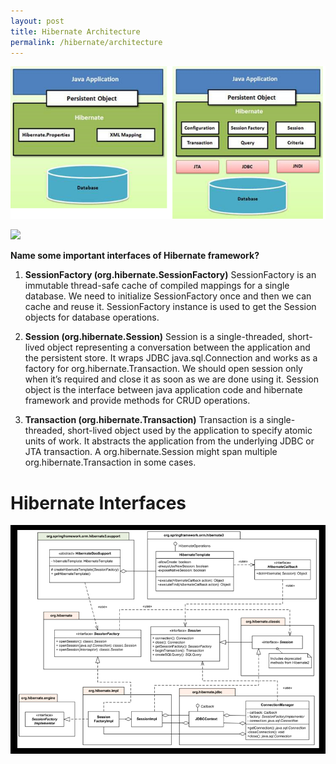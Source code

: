 ```yaml
---
layout: post
title: Hibernate Architecture
permalink: /hibernate/architecture
---
```


![](https://github.com/arpit04tripathi/files-cdn/raw/cdn/hibernate/hibernate-architecture.png)

![](https://github.com/arpit04tripathi/files-cdn/raw/cdn/hibernate/)

**Name some important interfaces of Hibernate framework?**  
1. **SessionFactory (org.hibernate.SessionFactory)**
SessionFactory is an immutable thread-safe cache of compiled mappings for a single database. We need to initialize SessionFactory once and then we can cache and reuse it. SessionFactory instance is used to get the Session objects for database operations.

2. **Session (org.hibernate.Session)**
Session is a single-threaded, short-lived object representing a conversation between the application and the persistent store. It wraps JDBC java.sql.Connection and works as a factory for org.hibernate.Transaction. We should open session only when it’s required and close it as soon as we are done using it. Session object is the interface between java application code and hibernate framework and provide methods for CRUD operations.

3. **Transaction (org.hibernate.Transaction)**
Transaction is a single-threaded, short-lived object used by the application to specify atomic units of work. It abstracts the application from the underlying JDBC or JTA transaction. A org.hibernate.Session might span multiple org.hibernate.Transaction in some cases.

# Hibernate Interfaces

![](https://github.com/arpit04tripathi/files-cdn/raw/cdn/hibernate/hibernate-interfaces.png)
